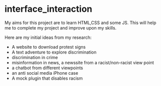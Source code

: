 # interface_interaction
My aims for this project are to learn HTML,CSS and some JS. This will help me to complete my project and improve upon my skills.

Here are my initial ideas from my research:

- A website to download protest signs
- A text adventure to explore discrimination
- discrimination in crime
- misinformation in news, a newssite from a racist/non-racist view point
- a chatbot from different viewpoints
- an anti social media iPhone case
- A mock plugin that disables racism